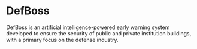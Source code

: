 # DefBoss
DefBoss is an artificial intelligence-powered early warning system developed to ensure the security of public and private institution buildings, with a primary focus on the defense industry.
